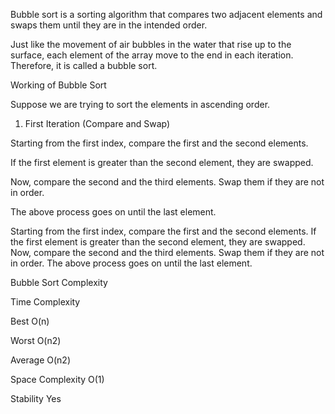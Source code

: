 Bubble sort is a sorting algorithm that compares two adjacent elements and swaps them until they are in the intended order.

Just like the movement of air bubbles in the water that rise up to the surface, each element of the array move to the end in each iteration. Therefore, it is called a bubble sort.




Working of Bubble Sort

Suppose we are trying to sort the elements in ascending order.

1. First Iteration (Compare and Swap)

Starting from the first index, compare the first and the second elements.

If the first element is greater than the second element, they are swapped.

Now, compare the second and the third elements. Swap them if they are not in order.

The above process goes on until the last element.


Starting from the first index, compare the first and the second elements.
If the first element is greater than the second element, they are swapped.
Now, compare the second and the third elements. Swap them if they are not in order.
The above process goes on until the last element.














Bubble Sort Complexity

Time Complexity	 

Best	O(n)

Worst	O(n2)

Average	O(n2)

Space Complexity	O(1)

Stability	Yes

